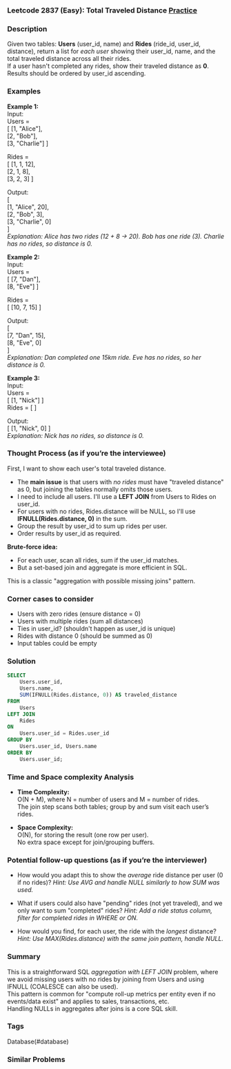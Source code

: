 ### Leetcode 2837 (Easy): Total Traveled Distance [Practice](https://leetcode.com/problems/total-traveled-distance)

### Description  
Given two tables: **Users** (user_id, name) and **Rides** (ride_id, user_id, distance), return a list for *each user* showing their user_id, name, and the total traveled distance across all their rides.  
If a user hasn't completed any rides, show their traveled distance as **0**.  
Results should be ordered by user_id ascending.

### Examples  

**Example 1:**  
Input:  
Users =  
[ [1, "Alice"],  
  [2, "Bob"],  
  [3, "Charlie"] ]  

Rides =  
[ [1, 1, 12],  
  [2, 1, 8],  
  [3, 2, 3] ]  

Output:  
[  
 [1, "Alice", 20],  
 [2, "Bob", 3],  
 [3, "Charlie", 0]  
]  
*Explanation: Alice has two rides (12 + 8 → 20). Bob has one ride (3). Charlie has no rides, so distance is 0.*

**Example 2:**  
Input:  
Users =  
[ [7, "Dan"],  
  [8, "Eve"] ]  

Rides =  
[ [10, 7, 15] ]  

Output:  
[  
 [7, "Dan", 15],  
 [8, "Eve", 0]  
]  
*Explanation: Dan completed one 15km ride. Eve has no rides, so her distance is 0.*

**Example 3:**  
Input:  
Users =  
[ [1, "Nick"] ]  
Rides = [ ]  

Output:  
[ [1, "Nick", 0] ]  
*Explanation: Nick has no rides, so distance is 0.*


### Thought Process (as if you’re the interviewee)  
First, I want to show each user's total traveled distance.  
- The **main issue** is that users with *no rides* must have "traveled distance" as 0, but joining the tables normally omits those users.
- I need to include all users. I'll use a **LEFT JOIN** from Users to Rides on user_id.
- For users with no rides, Rides.distance will be NULL, so I'll use **IFNULL(Rides.distance, 0)** in the sum.
- Group the result by user_id to sum up rides per user.
- Order results by user_id as required.

**Brute-force idea:**  
- For each user, scan all rides, sum if the user_id matches.
- But a set-based join and aggregate is more efficient in SQL.

This is a classic "aggregation with possible missing joins" pattern.

### Corner cases to consider  
- Users with zero rides (ensure distance = 0)
- Users with multiple rides (sum all distances)
- Ties in user_id? (shouldn't happen as user_id is unique)
- Rides with distance 0 (should be summed as 0)
- Input tables could be empty

### Solution

```sql
SELECT
    Users.user_id,
    Users.name,
    SUM(IFNULL(Rides.distance, 0)) AS traveled_distance
FROM
    Users
LEFT JOIN
    Rides
ON
    Users.user_id = Rides.user_id
GROUP BY
    Users.user_id, Users.name
ORDER BY
    Users.user_id;
```

### Time and Space complexity Analysis  

- **Time Complexity:**  
  O(N + M), where N = number of users and M = number of rides.  
  The join step scans both tables; group by and sum visit each user’s rides.

- **Space Complexity:**  
  O(N), for storing the result (one row per user).  
  No extra space except for join/grouping buffers.

### Potential follow-up questions (as if you’re the interviewer)  

- How would you adapt this to show the *average* ride distance per user (0 if no rides)?
  *Hint: Use AVG and handle NULL similarly to how SUM was used.*

- What if users could also have "pending" rides (not yet traveled), and we only want to sum "completed" rides?
  *Hint: Add a ride status column, filter for completed rides in WHERE or ON.*

- How would you find, for each user, the ride with the *longest* distance?
  *Hint: Use MAX(Rides.distance) with the same join pattern, handle NULL.*

### Summary
This is a straightforward SQL *aggregation with LEFT JOIN* problem, where we avoid missing users with no rides by joining from Users and using IFNULL (COALESCE can also be used).  
This pattern is common for "compute roll-up metrics per entity even if no events/data exist" and applies to sales, transactions, etc.  
Handling NULLs in aggregates after joins is a core SQL skill.

### Tags
Database(#database)

### Similar Problems
